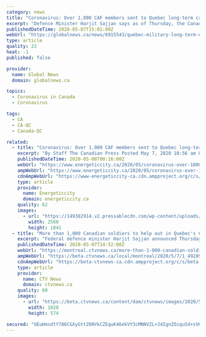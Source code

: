 ```yaml
---
category: news
title: "Coronavirus: Over 1,000 CAF members sent to Quebec long-term care homes, more to come by mid-May"
excerpt: "Defence Minister Harjit Sajjan says as of Thursday, the Canadian Armed Forces will have 1,020 personnel committed to 20 long-term care homes in Quebec."
publishedDateTime: 2020-05-07T15:01:00Z
webUrl: "https://globalnews.ca/news/6915543/quebec-military-long-term-care-homes-coronavirus/"
type: article
quality: 22
heat: -1
published: false

provider:
  name: Global News
  domain: globalnews.ca

topics:
  - Coronavirus in Canada
  - Coronavirus

tags:
  - CA
  - CA-QC
  - Canada-QC

related:
  - title: "Coronavirus: Over 1,000 CAF members sent to Quebec long-term care homes, more to come by mid-May"
    excerpt: "By Staff The Canadian Press Posted May 7, 2020 10:56 am Updated May 7, 2020 11:19 am Defence Minister Harjit Sajjan says as of Thursday, the Canadian"
    publishedDateTime: 2020-05-08T00:16:00Z
    webUrl: "https://www.energeticcity.ca/2020/05/coronavirus-over-1000-caf-members-sent-to-quebec-long-term-care-homes-more-to-come-by-mid-may/"
    ampWebUrl: "https://www.energeticcity.ca/2020/05/coronavirus-over-1000-caf-members-sent-to-quebec-long-term-care-homes-more-to-come-by-mid-may/?amp"
    cdnAmpWebUrl: "https://www-energeticcity-ca.cdn.ampproject.org/c/s/www.energeticcity.ca/2020/05/coronavirus-over-1000-caf-members-sent-to-quebec-long-term-care-homes-more-to-come-by-mid-may/?amp"
    type: article
    provider:
      name: Energeticcity
      domain: energeticcity.ca
    quality: 62
    images:
      - url: "https://149382914.v2.pressablecdn.com/wp-content/uploads/2020/05/182558/coronavirus-over-1000-caf-members-sent-to-quebec-long-term-care-homes-more-to-come-by-mid-may-scaled.jpg"
        width: 2560
        height: 1841
  - title: "More than 1,000 Canadian soldiers to help out in Quebec's COVID-19-ravaged seniors' homes by Thursday"
    excerpt: "Federal defence minister Harjit Sajjan announced Thursday that some 1,350 troops would be on the ground in Quebec by mid-May."
    publishedDateTime: 2020-05-07T14:52:00Z
    webUrl: "https://montreal.ctvnews.ca/more-than-1-000-canadian-soldiers-to-help-out-in-quebec-s-covid-19-ravaged-seniors-homes-by-thursday-1.4928959?cache=yes%3FclipId%3D64268%3FclipId%3D64268%3FclipId%3D89925"
    ampWebUrl: "https://beta.ctvnews.ca/local/montreal/2020/5/7/1_4928959.html"
    cdnAmpWebUrl: "https://beta-ctvnews-ca.cdn.ampproject.org/c/s/beta.ctvnews.ca/local/montreal/2020/5/7/1_4928959.html"
    type: article
    provider:
      name: CTV News
      domain: ctvnews.ca
    quality: 60
    images:
      - url: "https://beta.ctvnews.ca/content/dam/ctvnews/images/2020/5/7/1_4917380.jpg?cache_timestamp=1588862706641"
        width: 1020
        height: 574

secured: "UEuHmsdtY786CGXyGttZ00VkCZEquK46ekVY3cMNNVZL+24IgnZOiqu5d+sVKp/ywcOV3KrLCTaz7l5UIi1HiVP7hQTYodXcaX13rYYt//TK0WZzu8LVWzWgeUPJFZopBjOZe3C5r0rSeWlDge4ZEvPS3Gm8+8Or//FwEQu10EbZdFczXzLr/4MJlDfNgfS7t7O1qY3VDGUHaurPfHe9MxRSfRaNZTKp3N+1SgD9X4Pp3WAItGYXPirpOSbYj7P4ybYHtomGp8sFFEHO/ziHcUxK+56F6qy47Agpbrjr9PtmMS86skgKcrnE9xKUyhtuMNrYUAbM4mwHX7VQgzW+FyX28wDR+AvrKL014h3i0/OaRCtav89ptWgvTDTraOxPi0X7YJggD+Do6gmkQ5PAeazpUV7cOXAKQeZgG3CqEsspqEL6TotH+FEyq+fapTvF36x/Gb9NKEzzYq6B7lzygbUdPCYnthqiFqYEGKVsWjw=;oY3R4+ExrsbVHTllQ+WZ1g=="
---
```


